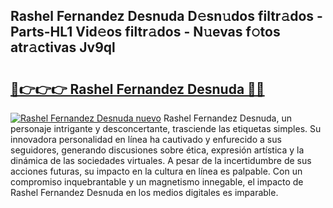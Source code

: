 ## Rashel Fernandez Desnuda D𝚎sn𝚞dos filtr𝚊dos - Parts-HL1 Vid𝚎os filtr𝚊dos - N𝚞evas f𝚘tos atr𝚊ctivas Jv9ql

# <h2><a href="http://mb41tk.tromn.icu/?c=Rashel+Fernandez+Desnuda">🔗👉👉👉 Rashel Fernandez Desnuda 🔗🔗</a></h2>

[![Rashel Fernandez Desnuda nuevo](https://i.imgur.com/pEAQMta.gif)](http://mb41tk.tromn.icu/?c=Rashel+Fernandez+Desnuda)
Rashel Fernandez Desnuda, un personaje intrigante y desconcertante, trasciende las etiquetas simples. Su innovadora personalidad en línea ha cautivado y enfurecido a sus seguidores, generando discusiones sobre ética, expresión artística y la dinámica de las sociedades virtuales. A pesar de la incertidumbre de sus acciones futuras, su impacto en la cultura en línea es palpable. Con un compromiso inquebrantable y un magnetismo innegable, el impacto de Rashel Fernandez Desnuda en los medios digitales es imparable.
